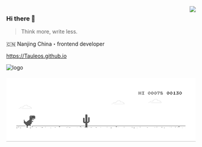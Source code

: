 
<img align="right" src="https://github-readme-stats.vercel.app/api?username=Tauleos&show_icons=true&icon_color=805AD5&text_color=718096&bg_color=ffffff&hide_title=true" height="160" align="right" style=" margin-bottom: 20px;" />

### Hi there 👋
> Think more, write less.

🇨🇳 Nanjing China・frontend developer

https://Tauleos.github.io


<img src="https://github-profile-trophy.vercel.app/?username=Tauleos&theme=flat&column=7" alt="logo" height="160" align="center" style="margin: auto; margin-bottom: 20px;" />

<img src="https://github.com/Tauleos/Tauleos/blob/master/dino.gif" />
<!--
**Tauleos/Tauleos** is a ✨ _special_ ✨ repository because its `README.md` (this file) appears on your GitHub profile.

Here are some ideas to get you started:

- 🔭 I’m currently working on ...
- 🌱 I’m currently learning ...
- 👯 I’m looking to collaborate on ...
- 🤔 I’m looking for help with ...
- 💬 Ask me about ...
- 📫 How to reach me: ...
- 😄 Pronouns: ...
- ⚡ Fun fact: ...
-->
